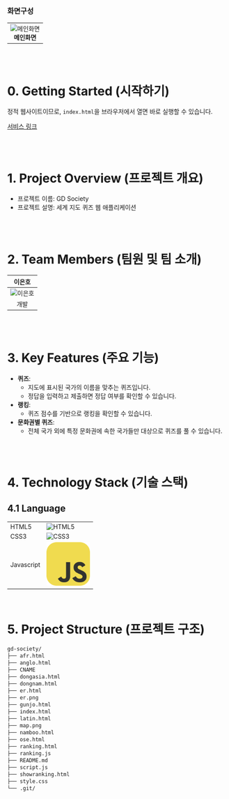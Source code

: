 ### 화면구성

|                                                                                                                                           |
| :---------------------------------------------------------------------------------------------------------------------------------------: |
| <img width="500" alt="메인화면" src="https://github.com/user-attachments/assets/28d0fd18-fc93-4b5c-9b2e-628036ea85b7" /><br/>**메인화면** |

<br/>
<br/>

# 0. Getting Started (시작하기)

정적 웹사이트이므로, `index.html`을 브라우저에서 열면 바로 실행할 수 있습니다.

[서비스 링크](https://kimeunsook.kro.kr/)

<br/>
<br/>

# 1. Project Overview (프로젝트 개요)

- 프로젝트 이름: GD Society
- 프로젝트 설명: 세계 지도 퀴즈 웹 애플리케이션

<br/>
<br/>

# 2. Team Members (팀원 및 팀 소개)

|                                          이은호                                           |
| :---------------------------------------------------------------------------------------: |
| <img src="https://avatars.githubusercontent.com/u/66681282?v=4" alt="이은호" width="150"> |
|                                          개발                                           |

<br/>
<br/>

# 3. Key Features (주요 기능)

- **퀴즈**:
  - 지도에 표시된 국가의 이름을 맞추는 퀴즈입니다.
  - 정답을 입력하고 제출하면 정답 여부를 확인할 수 있습니다.
- **랭킹**:
  - 퀴즈 점수를 기반으로 랭킹을 확인할 수 있습니다.
- **문화권별 퀴즈**:
  - 전체 국가 외에 특정 문화권에 속한 국가들만 대상으로 퀴즈를 풀 수 있습니다.

<br/>
<br/>

# 4. Technology Stack (기술 스택)

## 4.1 Language

|         |                                                                                                                     |
| ------- | ------------------------------------------------------------------------------------------------------------------- |
| HTML5   | <img src="https://github.com/user-attachments/assets/2e122e74-a28b-4ce7-aff6-382959216d31" alt="HTML5" width="100"> |
| CSS3    | <img src="https://github.com/user-attachments/assets/c531b03d-55a3-40bf-9195-9ff8c4688f13" alt="CSS3" width="100">  |
| Javascript | <img src="https://github.com/tandpfun/skill-icons/blob/main/icons/JavaScript.svg" alt="Javascript" width="100">                   |

<br/>

# 5. Project Structure (프로젝트 구조)

```plaintext
gd-society/
├── afr.html
├── anglo.html
├── CNAME
├── dongasia.html
├── dongnam.html
├── er.html
├── er.png
├── gunjo.html
├── index.html
├── latin.html
├── map.png
├── namboo.html
├── ose.html
├── ranking.html
├── ranking.js
├── README.md
├── script.js
├── showranking.html
├── style.css
└── .git/
```
